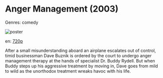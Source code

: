 # Anger Management (2003)

Genres: comedy

![poster](http://image.tmdb.org/t/p/w500/wsrZrb2Ng3eO4TYmeBufwdKeC3a.jpg)

en:
  [720p](magnet:?xt=urn:btih:108C481959274F982AB442F3A83CCEA684519801&tr=udp://glotorrents.pw:6969/announce&tr=udp://tracker.opentrackr.org:1337/announce&tr=udp://torrent.gresille.org:80/announce&tr=udp://tracker.openbittorrent.com:80&tr=udp://tracker.coppersurfer.tk:6969&tr=udp://tracker.leechers-paradise.org:6969&tr=udp://p4p.arenabg.ch:1337&tr=udp://tracker.internetwarriors.net:1337)
  


After a small misunderstanding aboard an airplane escalates out of control, timid businessman Dave Buznik is ordered by the court to undergo anger management therapy at the hands of specialist Dr. Buddy Rydell. But when Buddy steps up his aggressive treatment by moving in, Dave goes from mild to wild as the unorthodox treatment wreaks havoc with his life.